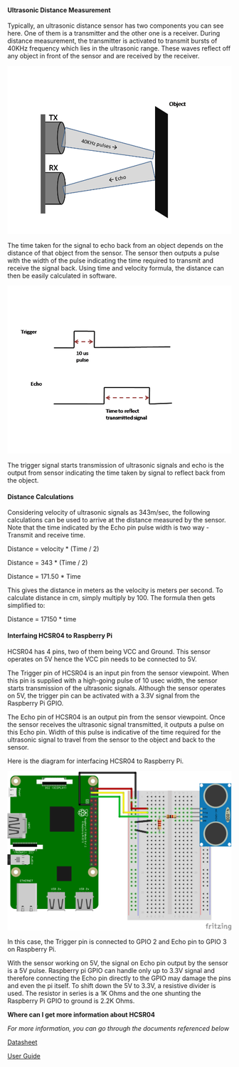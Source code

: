 #### Ultrasonic Distance Measurement

Typically, an ultrasonic distance sensor has two components you can see here. One of them is a transmitter and the other one is a receiver. During distance measurement, the transmitter is activated to transmit bursts of 40KHz frequency which lies in the ultrasonic range. These waves reflect off any object in front of the sensor and are received by the receiver.

![Ultrasonic Principle](../../Images/hcsr04-operation.PNG)

The time taken for the signal to echo back from an object depends on the distance of that object from the sensor. The sensor then outputs a pulse with the width of the pulse indicating the time required to transmit and receive the signal back. Using time and velocity formula, the distance can then be easily calculated in software.

![Trigger and Echo Signals](../../Images/hcsr04-pulses.PNG)

The trigger signal starts transmission of ultrasonic signals and echo is the output from sensor indicating the time taken by signal to reflect back from the object.

#### Distance Calculations

Considering velocity of ultrasonic signals as 343m/sec, the following calculations can be used to arrive at the distance measured by the sensor. Note that the time indicated by the Echo pin pulse width is two way - Transmit and receive time.

Distance = velocity * (Time / 2)

Distance = 343 * (Time / 2)

Distance = 171.50 * Time

This gives the distance in meters as the velocity is meters per second. To calculate distance in cm, simply multiply by 100. The formula then gets simplified to:

Distance = 17150 * time

#### Interfaing HCSR04 to Raspberry Pi

HCSR04 has 4 pins, two of them being VCC and Ground. This sensor operates on 5V hence the VCC pin needs to be connected to 5V.

The Trigger pin of HCSR04 is an input pin from the sensor viewpoint. When this pin is supplied with a high-going pulse of 10 usec width, the sensor starts transmission of the ultrasonic signals. Although the sensor operates on 5V, the trigger pin can be activated with a 3.3V signal from the Raspberry Pi GPIO.


The Echo pin of HCSR04 is an output pin from the sensor viewpoint. Once the sensor receives the ultrasonic signal transmitted, it outputs a pulse on this Echo pin. Width of this pulse is indicative of the time required for the ultrasonic signal to travel from the sensor to the object and back to the sensor.


Here is the diagram for interfacing HCSR04 to Raspberry Pi.

![Schematic](../../Images/basic-HCSR04_bb.png)

In this case, the Trigger pin is connected to GPIO 2 and Echo pin to GPIO 3 on Raspberry Pi.

With the sensor working on 5V, the signal on Echo pin output by the sensor is a 5V pulse. Raspberry pi GPIO can handle only up to 3.3V signal and therefore connecting the Echo pin directly to the GPIO may damage the pins and even the pi itself. To shift down the 5V to 3.3V, a resistive divider is used. The resistor in series is a 1K Ohms and the one shunting the Raspberry Pi GPIO to ground is 2.2K Ohms.

**Where can I get more information about HCSR04**

*For more information, you can go through the documents referenced below*

[Datasheet](https://cdn.sparkfun.com/datasheets/Sensors/Proximity/HCSR04.pdf)

[User Guide](https://elecfreaks.com/estore/download/EF03085-HC-SR04_Ultrasonic_Module_User_Guide.pdf)
